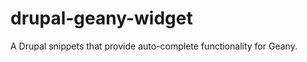 drupal-geany-widget
===================

A Drupal snippets that provide auto-complete functionality for Geany.
